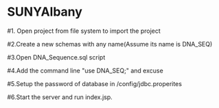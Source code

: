 # SUNYAlbany
#1. Open project from file system to import the project

#2.Create a new schemas with any name(Assume its name is DNA_SEQ)

#3.Open DNA_Sequence.sql script

#4.Add the command line "use DNA_SEQ;" and excuse

#5.Setup the password of database in /config/jdbc.properites 

#6.Start the server and run index.jsp.  
